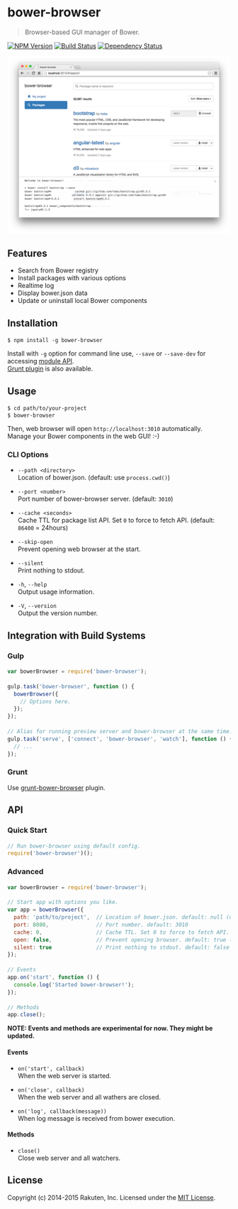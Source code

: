 # bower-browser

> Browser-based GUI manager of Bower.

[![NPM Version][npm-image]][npm-url]
[![Build Status][travis-image]][travis-url]
[![Dependency Status][deps-image]][deps-url]

![bower-browser](resources/screenshot.png)

## Features
* Search from Bower registry
* Install packages with various options
* Realtime log
* Display bower.json data
* Update or uninstall local Bower components

## Installation

```shell
$ npm install -g bower-browser
```

Install with `-g` option for command line use, `--save` or `--save-dev` for accessing [module API](#api).  
[Grunt plugin](https://github.com/rakuten-frontend/grunt-bower-browser) is also available.

## Usage

```shell
$ cd path/to/your-project
$ bower-browser
```

Then, web browser will open `http://localhost:3010` automatically.  
Manage your Bower components in the web GUI! :-)

### CLI Options
* `--path <directory>`  
  Location of bower.json. (default: use `process.cwd()`)

* `--port <number>`  
  Port number of bower-browser server. (default: `3010`)

* `--cache <seconds>`  
  Cache TTL for package list API. Set `0` to force to fetch API. (default: `86400` = 24hours)

* `--skip-open`  
  Prevent opening web browser at the start.

* `--silent`  
  Print nothing to stdout.

* `-h`, `--help`  
  Output usage information.

* `-V`, `--version`  
  Output the version number.

## Integration with Build Systems

### Gulp

```javascript
var bowerBrowser = require('bower-browser');

gulp.task('bower-browser', function () {
  bowerBrowser({
    // Options here.
  });
});

// Alias for running preview server and bower-browser at the same time.
gulp.task('serve', ['connect', 'bower-browser', 'watch'], function () {
  // ...
});

```

### Grunt
Use [grunt-bower-browser](https://github.com/rakuten-frontend/grunt-bower-browser) plugin.

## API

### Quick Start

```javascript
// Run bower-browser using default config.
require('bower-browser')();
```

### Advanced

```javascript
var bowerBrowser = require('bower-browser');

// Start app with options you like.
var app = bowerBrowser({
  path: 'path/to/project',  // Location of bower.json. default: null (use process.cwd())
  port: 8080,               // Port number. default: 3010
  cache: 0,                 // Cache TTL. Set 0 to force to fetch API. default: 86400 (24hrs)
  open: false,              // Prevent opening browser. default: true (open automatically)
  silent: true              // Print nothing to stdout. default: false
});

// Events
app.on('start', function () {
  console.log('Started bower-browser!');
});

// Methods
app.close();
```

**NOTE: Events and methods are experimental for now. They might be updated.**

#### Events
* `on('start', callback)`  
  When the web server is started.

* `on('close', callback)`  
  When the web server and all wathers are closed.

* `on('log', callback(message))`  
  When log message is received from bower execution.

#### Methods
* `close()`  
  Close web server and all watchers.

## License
Copyright (c) 2014-2015 Rakuten, Inc. Licensed under the [MIT License](LICENSE).

[npm-image]: https://img.shields.io/npm/v/bower-browser.svg?style=flat
[npm-url]: https://www.npmjs.com/package/bower-browser
[travis-image]: https://img.shields.io/travis/rakuten-frontend/bower-browser/master.svg?style=flat
[travis-url]: https://travis-ci.org/rakuten-frontend/bower-browser
[deps-image]: http://img.shields.io/david/rakuten-frontend/bower-browser.svg?style=flat
[deps-url]: https://david-dm.org/rakuten-frontend/bower-browser
